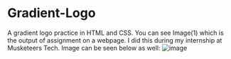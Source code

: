 # Gradient-Logo
A gradient logo practice in HTML and CSS.
You can see Image(1) which is the output of
assignment on a webpage.
I did this during my internship at Musketeers Tech.
Image can be seen below as well:
![image](https://github.com/Amash7/Gradient-Logo/assets/124393380/458ea442-9a2e-49ae-8e89-41edb2b5040e)
